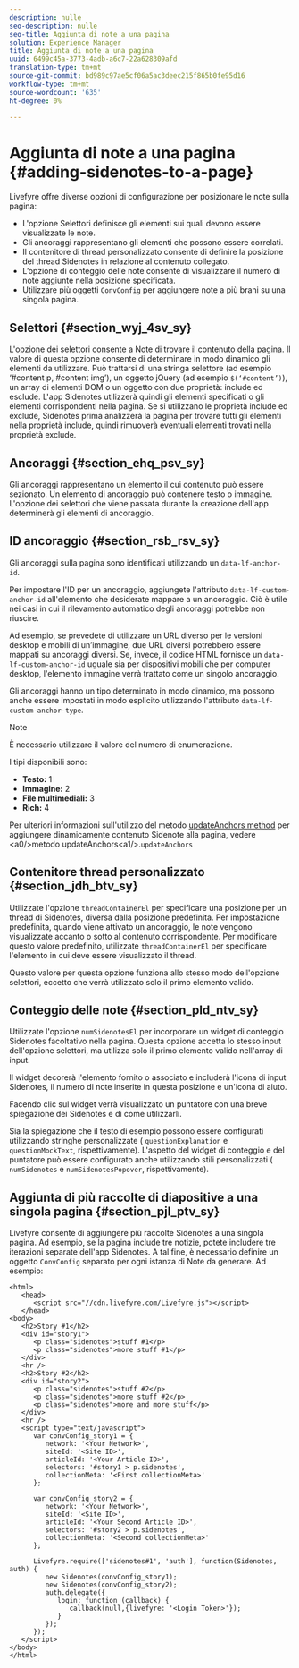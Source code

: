 ```yaml
---
description: nulle
seo-description: nulle
seo-title: Aggiunta di note a una pagina
solution: Experience Manager
title: Aggiunta di note a una pagina
uuid: 6499c45a-3773-4adb-a6c7-22a628309afd
translation-type: tm+mt
source-git-commit: bd989c97ae5cf06a5ac3deec215f865b0fe95d16
workflow-type: tm+mt
source-wordcount: '635'
ht-degree: 0%

---
```



# Aggiunta di note a una pagina {#adding-sidenotes-to-a-page}

Livefyre offre diverse opzioni di configurazione per posizionare le note sulla pagina:

* L&#39;opzione Selettori definisce gli elementi sui quali devono essere visualizzate le note.
* Gli ancoraggi rappresentano gli elementi che possono essere correlati.
* Il contenitore di thread personalizzato consente di definire la posizione del thread Sidenotes in relazione al contenuto collegato.
* L’opzione di conteggio delle note consente di visualizzare il numero di note aggiunte nella posizione specificata.
* Utilizzare più oggetti `ConvConfig` per aggiungere note a più brani su una singola pagina.

## Selettori {#section_wyj_4sv_sy}

L&#39;opzione dei selettori consente a Note di trovare il contenuto della pagina. Il valore di questa opzione consente di determinare in modo dinamico gli elementi da utilizzare. Può trattarsi di una stringa selettore (ad esempio ‘#content p, #content img’), un oggetto jQuery (ad esempio `$(‘#content’)`), un array di elementi DOM o un oggetto con due proprietà: include ed esclude. L&#39;app Sidenotes utilizzerà quindi gli elementi specificati o gli elementi corrispondenti nella pagina. Se si utilizzano le proprietà include ed exclude, Sidenotes prima analizzerà la pagina per trovare tutti gli elementi nella proprietà include, quindi rimuoverà eventuali elementi trovati nella proprietà exclude.

## Ancoraggi {#section_ehq_psv_sy}

Gli ancoraggi rappresentano un elemento il cui contenuto può essere sezionato. Un elemento di ancoraggio può contenere testo o immagine. L&#39;opzione dei selettori che viene passata durante la creazione dell&#39;app determinerà gli elementi di ancoraggio.

## ID ancoraggio {#section_rsb_rsv_sy}

Gli ancoraggi sulla pagina sono identificati utilizzando un `data-lf-anchor-id`.

Per impostare l&#39;ID per un ancoraggio, aggiungete l&#39;attributo `data-lf-custom-anchor-id` all&#39;elemento che desiderate mappare a un ancoraggio. Ciò è utile nei casi in cui il rilevamento automatico degli ancoraggi potrebbe non riuscire.

Ad esempio, se prevedete di utilizzare un URL diverso per le versioni desktop e mobili di un’immagine, due URL diversi potrebbero essere mappati su ancoraggi diversi. Se, invece, il codice HTML fornisce un `data-lf-custom-anchor-id` uguale sia per dispositivi mobili che per computer desktop, l&#39;elemento immagine verrà trattato come un singolo ancoraggio.

Gli ancoraggi hanno un tipo determinato in modo dinamico, ma possono anche essere impostati in modo esplicito utilizzando l&#39;attributo `data-lf-custom-anchor-type`.

>[!NOTE]
>
>È necessario utilizzare il valore del numero di enumerazione.

I tipi disponibili sono:

* **Testo:** 1
* **Immagine:** 2
* **File multimediali:** 3
* **Rich:** 4

Per ulteriori informazioni sull&#39;utilizzo del metodo [updateAnchors method](/help/implementation/c-app-integrations/c-sidenotes-integration/update-anchors-method.md) per aggiungere dinamicamente contenuto Sidenote alla pagina, vedere &lt;a0/>metodo updateAnchors&lt;a1/>.`updateAnchors`

## Contenitore thread personalizzato {#section_jdh_btv_sy}

Utilizzate l&#39;opzione `threadContainerEl` per specificare una posizione per un thread di Sidenotes, diversa dalla posizione predefinita. Per impostazione predefinita, quando viene attivato un ancoraggio, le note vengono visualizzate accanto o sotto al contenuto corrispondente. Per modificare questo valore predefinito, utilizzate `threadContainerEl` per specificare l&#39;elemento in cui deve essere visualizzato il thread.

Questo valore per questa opzione funziona allo stesso modo dell&#39;opzione selettori, eccetto che verrà utilizzato solo il primo elemento valido.

## Conteggio delle note {#section_pld_ntv_sy}

Utilizzate l&#39;opzione `numSidenotesEl` per incorporare un widget di conteggio Sidenotes facoltativo nella pagina. Questa opzione accetta lo stesso input dell&#39;opzione selettori, ma utilizza solo il primo elemento valido nell&#39;array di input.

Il widget decorerà l&#39;elemento fornito o associato e includerà l&#39;icona di input Sidenotes, il numero di note inserite in questa posizione e un&#39;icona di aiuto.

Facendo clic sul widget verrà visualizzato un puntatore con una breve spiegazione dei Sidenotes e di come utilizzarli.

Sia la spiegazione che il testo di esempio possono essere configurati utilizzando stringhe personalizzate ( `questionExplanation` e `questionMockText`, rispettivamente). L&#39;aspetto del widget di conteggio e del puntatore può essere configurato anche utilizzando stili personalizzati ( `numSidenotes` e `numSidenotesPopover`, rispettivamente).

## Aggiunta di più raccolte di diapositive a una singola pagina {#section_pjl_ptv_sy}

Livefyre consente di aggiungere più raccolte Sidenotes a una singola pagina. Ad esempio, se la pagina include tre notizie, potete includere tre iterazioni separate dell&#39;app Sidenotes. A tal fine, è necessario definire un oggetto `ConvConfig` separato per ogni istanza di Note da generare. Ad esempio:

```
<html> 
   <head> 
      <script src="//cdn.livefyre.com/Livefyre.js"></script> 
   </head> 
<body> 
   <h2>Story #1</h2> 
   <div id="story1"> 
      <p class="sidenotes">stuff #1</p> 
      <p class="sidenotes">more stuff #1</p> 
   </div> 
   <hr /> 
   <h2>Story #2</h2> 
   <div id="story2"> 
      <p class="sidenotes">stuff #2</p> 
      <p class="sidenotes">more stuff #2</p> 
      <p class="sidenotes">more and more stuff</p> 
   </div> 
   <hr /> 
   <script type="text/javascript"> 
      var convConfig_story1 = { 
         network: '<Your Network>', 
         siteId: '<Site ID>', 
         articleId: '<Your Article ID>', 
         selectors: '#story1 > p.sidenotes', 
         collectionMeta: '<First collectionMeta>' 
      }; 
  
      var convConfig_story2 = { 
         network: '<Your Network>', 
         siteId: '<Site ID>', 
         articleId: '<Your Second Article ID>', 
         selectors: '#story2 > p.sidenotes', 
         collectionMeta: '<Second collectionMeta>' 
      }; 
  
      Livefyre.require(['sidenotes#1', 'auth'], function(Sidenotes, auth) { 
         new Sidenotes(convConfig_story1); 
         new Sidenotes(convConfig_story2); 
         auth.delegate({ 
            login: function (callback) { 
               callback(null,{livefyre: '<Login Token>'}); 
            } 
         }); 
      }); 
   </script> 
</body> 
</html>
```
